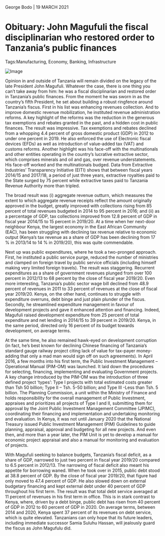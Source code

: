 George Bodo | 19 MARCH 2021


Obituary: John Magufuli the fiscal disciplinarian who restored order to Tanzania’s public finances
===

Tags:Manufacturing, Economy, Banking, Infrastructure

![Image](/images/jpm.png)

Opinion in and outside of Tanzania will remain divided on the legacy of the late President John Magufuli. Whatever the case, there is one thing you can’t take away from him: he was a fiscal disciplinarian and restored order in Tanzania’s public finances. From the moment he was sworn in as the country’s fifth President, he set about building a robust ringfence around Tanzania’s fiscus. First in his list was enhancing revenues collection. And to improve domestic revenue mobilization, he instituted revenue administration reforms. A key highlight of the reforms was the reduction in the generous tax exemptions and rebates granted in the past, and a hidden cost in public finances. The result was impressive. Tax exemptions and rebates declined from a whopping 4.4 percent of gross domestic product (GDP) in 2012 to under one percent in 2019. He also enforced the use of Electronic fiscal devices (EFDs) as well as introduction of value-added tax (VAT) and customs reforms. Another highlight was his face-off with the multinationals and other entities operating in the country’s lucrative extractive sector, which comprises minerals and oil and gas, over revenue understatements. His face-off worked and the multinationals budged. Data from Extractive Industries’ Transparency Initiative (EITI) shows that between fiscal years 2014/15 and 2017/18, a period of just three years, extractive royalties paid to the State surged by 75 percent while extractive taxes paid to Tanzania Revenue Authority more than tripled.

The broad result was (i) aggregate revenue outturn, which measures the extent to which aggregate revenue receipts reflect the amount originally approved in the budget, greatly improved with collections rising from 85 percent of total revenues budgeted in 2014 to 95 percent in 2016; and (ii) as a percentage of GDP, tax collections improved from 12.8 percent of GDP in fiscal year 2014/15 to 15 percent in 2019/20. At a time when her next-door neighbour Kenya, the largest economy in the East African Community (EAC), has been struggling with declining tax revenue relative to economic output (Kenya’s tax revenue as a share of GDP has been declining from 17 % in 2013/14 to 14 % in 2019/20), this was quite commendable.

Next up was public expenditures, where he took a two-pronged approach. First, he instituted a public service purge, reduced the number of ministries and clamped on foreign travel by public service officials (including himself making very limited foreign travels). The result was staggering. Recurrent expenditures as a share of government revenues plunged from over 100 percent in 2012/13 to 68 percent by the close of fiscal year 2019/20. Even more interesting, Tanzania’s public sector wage bill declined from 48.9 percent of revenues in 2011 to 33 percent of revenues at the close of fiscal year 2019/20. Kenya, on the other hand, continues to struggle with expenditure overruns, debt binge and just plain plunder of the fiscus. Secondly, he streamlined expenditure management in favour of development projects and gave it enhanced attention and financing. Indeed, Magufuli raised development expenditure from 25 percent of total expenditure and net lending in 2014/15 to 39 percent in 2019/20. Kenya, in the same period, directed only 16 percent of its budget towards development, on average terms.

At the same time, he also remained hawk-eyed on development corruption (in fact, he’s best known for declining Chinese financing of Tanzania’s standard gauge railway project citing lack of value for tax-payer money-adding that only a mad man would sign off on such agreements). In April 2016, a few months into his first term, the Public Investment Management – Operational Manual (PIM-OM) was launched. It laid down the procedures for selecting, financing, implementing and evaluating Government projects. A key change introduced by the PIM-OM was the introduction of three defined project ‘types’: Type I  projects with total estimated costs greater than Tsh 50 billion; Type II – Tsh. 5-50 billion; and Type III -Less than Tsh. 5 billion. The Planning Commission, a unit within the Ministry of Finance and holds responsibility for the overall management of Public Investment,  appraises and prioritizes all projects of Type I and II, submitting them for approval by the Joint Public Investment Management Committee (JPIMC), coordinating their financing and implementation and undertaking monitoring and evaluation. In Kenya, it was not until January 2020 that the National Treasury issued Public Investment Management (PIM) Guidelines to guide planning, appraisal, approval and budgeting for all new projects. And even then, and more than a year later, the PIM Unit is yet to develop a manual for economic project appraisal and also a manual for monitoring and evaluation of projects.

With Magufuli seeking to balance budgets, Tanzania’s fiscal deficit, as a share of GDP, narrowed to just two percent in fiscal year 2019/20 compared to 6.5 percent in 2012/13. The narrowing of fiscal deficit also meant his appetite for borrowing waned. When he took over in 2015, public debt stood at 38.8 percent of GDP. By the close of fiscal year 2019/20, that figure had only moved to 47.4 percent of GDP. He also slowed down on external budgetary financing and kept external debt under 40 percent of GDP throughout his first term. The result was that total debt service averaged at 11 percent of revenues in his first term in office. This is in stark contrast to Kenya, where, driven by a debt binge, public debt has risen from 40 percent of GDP in 2012 to 60 percent of GDP in 2020. On average terms, between 2014 and 2020, Kenya spent 37 percent of its revenues on debt service, which is quite elevated. Tanzanians can only hope that its future leaders, including immediate successor Samia Suluhu Hassan, will jealously guard the fiscus as John Magufulu did.

